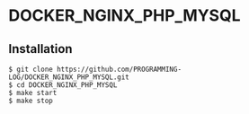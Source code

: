 # DOCKER_NGINX_PHP_MYSQL
## Installation
```
$ git clone https://github.com/PROGRAMMING-LOG/DOCKER_NGINX_PHP_MYSQL.git
$ cd DOCKER_NGINX_PHP_MYSQL
$ make start
$ make stop
```
